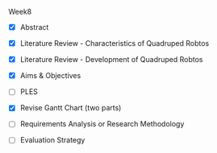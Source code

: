 Week8

- [x] Abstract
- [x] Literature Review - Characteristics of Quadruped Robtos 
- [x] Literature Review - Development of Quadruped Robtos 
- [x] Aims & Objectives
- [ ] PLES
- [x] Revise Gantt Chart (two parts)
- [ ] Requirements Analysis or Research Methodology
- [ ] Evaluation Strategy

